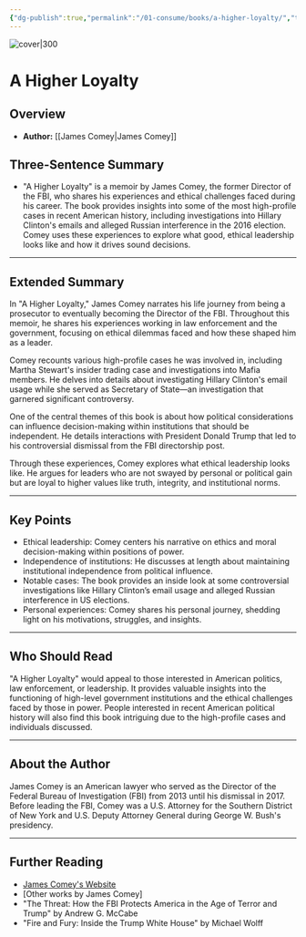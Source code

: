 ```yaml
---
{"dg-publish":true,"permalink":"/01-consume/books/a-higher-loyalty/","title":"A Higher Loyalty","tags":["biography","ethics","history","law-enforcement"]}
---
```


![cover|300](http://books.google.com/books/content?id=4CovDwAAQBAJ&printsec=frontcover&img=1&zoom=1&edge=curl&source=gbs_api)
# A Higher Loyalty

## Overview
- **Author:** [[James Comey\|James Comey]] 

## Three-Sentence Summary
- "A Higher Loyalty" is a memoir by James Comey, the former Director of the FBI, who shares his experiences and ethical challenges faced during his career. The book provides insights into some of the most high-profile cases in recent American history, including investigations into Hillary Clinton's emails and alleged Russian interference in the 2016 election. Comey uses these experiences to explore what good, ethical leadership looks like and how it drives sound decisions.

---

## Extended Summary
In "A Higher Loyalty," James Comey narrates his life journey from being a prosecutor to eventually becoming the Director of the FBI. Throughout this memoir, he shares his experiences working in law enforcement and the government, focusing on ethical dilemmas faced and how these shaped him as a leader.

Comey recounts various high-profile cases he was involved in, including Martha Stewart's insider trading case and investigations into Mafia members. He delves into details about investigating Hillary Clinton's email usage while she served as Secretary of State—an investigation that garnered significant controversy.

One of the central themes of this book is about how political considerations can influence decision-making within institutions that should be independent. He details interactions with President Donald Trump that led to his controversial dismissal from the FBI directorship post.

Through these experiences, Comey explores what ethical leadership looks like. He argues for leaders who are not swayed by personal or political gain but are loyal to higher values like truth, integrity, and institutional norms.

---

## Key Points
- Ethical leadership: Comey centers his narrative on ethics and moral decision-making within positions of power.
- Independence of institutions: He discusses at length about maintaining institutional independence from political influence.
- Notable cases: The book provides an inside look at some controversial investigations like Hillary Clinton’s email usage and alleged Russian interference in US elections.
- Personal experiences: Comey shares his personal journey, shedding light on his motivations, struggles, and insights.

---

## Who Should Read
"A Higher Loyalty" would appeal to those interested in American politics, law enforcement, or leadership. It provides valuable insights into the functioning of high-level government institutions and the ethical challenges faced by those in power. People interested in recent American political history will also find this book intriguing due to the high-profile cases and individuals discussed.

---

## About the Author
James Comey is an American lawyer who served as the Director of the Federal Bureau of Investigation (FBI) from 2013 until his dismissal in 2017. Before leading the FBI, Comey was a U.S. Attorney for the Southern District of New York and U.S. Deputy Attorney General during George W. Bush's presidency.

---

## Further Reading
- [James Comey's Website](https://www.jamescomey.com/)
- [Other works by James Comey]
- "The Threat: How the FBI Protects America in the Age of Terror and Trump" by Andrew G. McCabe
- "Fire and Fury: Inside the Trump White House" by Michael Wolff

